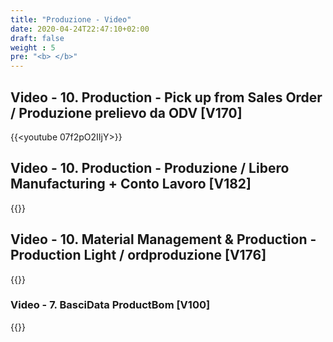 ```yaml
---
title: "Produzione - Video"
date: 2020-04-24T22:47:10+02:00
draft: false
weight : 5
pre: "<b> </b>"
--- 
```


## Video - 10. Production - Pick up from Sales Order / Produzione prelievo da ODV [V170]
{{<youtube 07f2pO2IIjY>}}

## Video - 10. Production - Produzione  / Libero Manufacturing + Conto Lavoro [V182]
{{<youtube hfsa-a-2Q00>}}

## Video - 10. Material Management & Production - Production Light / ordproduzione [V176]
{{<youtube cD0-aXGGtsw>}}

### Video - 7. BasciData ProductBom [V100]
{{<youtube ERjx8RK-Y-M>}}
